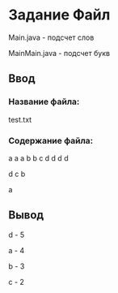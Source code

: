 # Задание Файл
Main.java - подсчет слов

MainMain.java - подсчет букв

## Ввод
### Название файла:
test.txt
### Содержание файла:
a a a b b c d d d d

d c b

a

## Вывод
d - 5

a - 4

b - 3

c - 2
